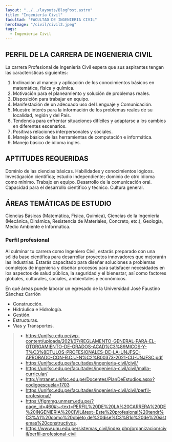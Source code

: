 ```yaml
---
layout: "../../layouts/BlogPost.astro"
title: "Ingeniería Civil"
facultad: "FACULTAD DE INGENIERIA CIVIL"
heroImage: "/civil/civil2.jpeg"
tags:
  - Ingenieria Civil
---
```


## PERFIL DE LA CARRERA DE INGENIERIA CIVIL

La carrera Profesional de Ingeniería Civil espera que sus aspirantes tengan las características siguientes:

1. Inclinación al manejo y aplicación de los conocimientos básicos en matemática, física y química.
2. Motivación para el planeamiento y solución de problemas reales.
3. Disposición para trabajar en equipo.
4. Manifestación de un adecuado uso del Lenguaje y Comunicación.
5. Muestre interés para la información de los problemas reales de su localidad, región y del País.
6. Tendencia para enfrentar situaciones difíciles y adaptarse a los cambios en diferentes escenarios.
7. Positivas relaciones interpersonales y sociales.
8. Manejo básico de las herramientas de computación e informática.
9. Manejo básico de idioma inglés.

## APTITUDES REQUERIDAS

Dominio de las ciencias básicas. Habilidades y conocimientos lógicos. Investigación científica; estudio independiente; dominio de otro idioma como mínimo. Trabajo en equipo. Desarrollo de la comunicación oral. Capacidad para el desarrollo científico y técnico. Cultura general.

## ÁREAS TEMÁTICAS DE ESTUDIO

Ciencias Básicas (Matemática, Física, Química), Ciencias de la Ingeniería (Mecánica, Dinámica, Resistencia de Materiales, Concreto, etc.), Geología, Medio Ambiente e Informática.

### Perfil profesional

Al culminar tu carrera como Ingeniero Civil, estarás preparado con una sólida base científica para desarrollar proyectos innovadores que mejorarán las industrias. Estarás capacitado para diseñar soluciones a problemas complejos de ingeniería y diseñar procesos para satisfacer necesidades en los aspectos de salud pública, la seguridad y el bienestar, así como factores globales, culturales, sociales, ambientales y económicos.

En qué áreas puede laborar un egresado de la Universidad José Faustino Sánchez Carrión

- Construcción.
- Hidráulica e Hidrología.
- Gestión.
- Estructuras.
- Vías y Transportes.

> - https://unjfsc.edu.pe/wp-content/uploads/2021/07/REGLAMENTO-GENERAL-PARA-EL-OTORGAMIENTO-DE-GRADOS-ACAD%C3%89MICOS-Y-T%C3%8DTULOS-PROFESIONALES-DE-LA-UNJFSC-APROBADO-CON-R.C.U-N%C2%B00373-2021-CU-UNJFSC.pdf
> - https://unjfsc.edu.pe/facultades/ingenieria-civil/civil/
> - https://unjfsc.edu.pe/facultades/ingenieria-civil/civil/malla-curricular/
> - http://intranet.unjfsc.edu.pe/Docentes/PlanDeEstudios.aspx?codigoescuela=1703
> - https://unjfsc.edu.pe/facultades/ingenieria-civil/civil/perfil-profesional/
> - https://figmmg.unmsm.edu.pe/?page_id=460#:~:text=PERFIL%20DE%20LA%20CARRERA%20DE%20INGENIERIA%20CIVIL&text=Este%20profesional%20tendr%C3%A1%20como%20objeto,de%20dise%C3%B1o%20de%20sistemas%20constructivos.
> - https://www.unu.edu.pe/sistemas_civil/index.php/organizacion/civil/perfil-profesional-civil
